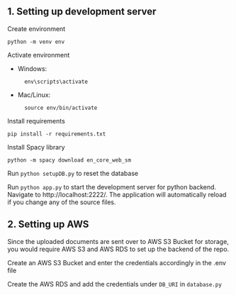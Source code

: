 ## 1. Setting up development server

Create environment

    python -m venv env

Activate environment 
- Windows:

        env\scripts\activate
- Mac/Linux:

        source env/bin/activate

Install requirements

    pip install -r requirements.txt

Install Spacy library
    
    python -m spacy download en_core_web_sm

Run `python setupDB.py` to reset the database

Run `python app.py` to start the development server for python backend. Navigate to http://localhost:2222/. The application will automatically reload if you change any of the source files.

## 2. Setting up AWS 

Since the uploaded documents are sent over to AWS S3 Bucket for storage, you would require AWS S3 and AWS RDS to set up the backend of the repo. 

Create an AWS S3 Bucket and enter the credentials accordingly in the .env file

Create the AWS RDS and add the credentials under `DB_URI` in `database.py`